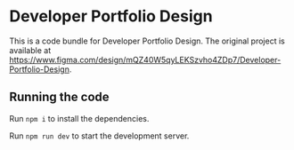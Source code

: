 
  # Developer Portfolio Design

  This is a code bundle for Developer Portfolio Design. The original project is available at https://www.figma.com/design/mQZ40W5qyLEKSzvho4ZDp7/Developer-Portfolio-Design.

  ## Running the code

  Run `npm i` to install the dependencies.

  Run `npm run dev` to start the development server.
  